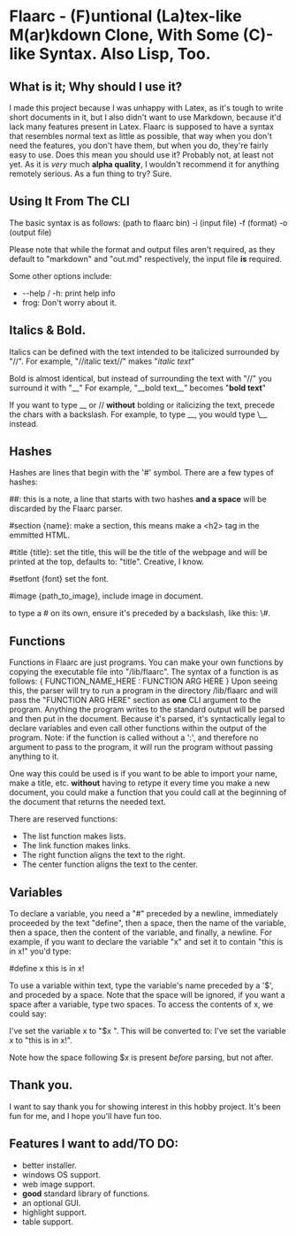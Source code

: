 # Flaarc - (F)untional (La)tex-like M(ar)kdown Clone, With Some (C)-like Syntax. Also Lisp, Too.
##  What is it; Why should I use it?
I made this project because I was unhappy with Latex, as it's tough to write short documents in it, but I also didn't
want to use Markdown, because it'd lack many features present in Latex. Flaarc is supposed to have a syntax that
resembles normal text as little as possible, that way when you don't need the features, you don't have them, but when
you do, they're fairly easy to use. Does this mean you should use it? Probably not, at least not yet. As it is
*very* much **alpha quality**, I wouldn't recommend it for anything remotely serious. As a fun thing to try? Sure.

##  Using It From The CLI
The basic syntax is as follows:
(path to flaarc bin) -i (input file) -f (format) -o (output file)

Please note that while the format and output files aren't required, as they default to "markdown" and "out.md" respectively, the input file **is** required.

Some other options include:

- --help / -h:	print help info
- frog:		Don't worry about it.
##  Italics & Bold.
Italics can be defined with the text intended to be italicized surrounded by "//".
For example, "//italic text//" makes "*italic text*"

Bold is almost identical, but instead of surrounding the text with "//" you surround it with "\_\_"
For example, "\_\_bold text\_\_" becomes "**bold text**"

If you want to type \_\_ or // **without** bolding or italicizing the text, precede the chars with a backslash.
For example, to type \_\_, you would type \\\_\_ instead.


##  Hashes
Hashes are lines that begin with the '\#' symbol. There are a few types of hashes:


\#\#: this is a note, a line that starts with two hashes **and a space** will be discarded by the Flaarc parser.

\#section {name}: make a section, this means make a \<h2\> tag in the emmitted HTML.

\#title {title}: set the title, this will be the title of the webpage and will be printed at the top, defaults to: "title". Creative, I know.

\#setfont {font} set the font.

\#image {path\_to\_image}, include image in document.

to type a \# on its own, ensure it's preceded by a backslash, like this: \\\#.


##  Functions
Functions in Flaarc are just programs. You can make your own functions by copying the executable file into "/lib/flaarc".
The syntax of a function is as follows:
{ FUNCTION\_NAME\_HERE : FUNCTION ARG HERE }
Upon seeing this, the parser will try to run a program in the directory /lib/flaarc and will pass the "FUNCTION ARG HERE" section as **one** CLI argument to the program. Anything the program writes to the standard output will be parsed and then put in the document. Because it's parsed, it's syntactically legal to declare variables and even call other functions within the output of the program. 
Note: if the function is called without a ':', and therefore no argument to pass to the program, it will run the program without passing anything to it.

One way this could be used is if you want to be able to import your name, make a title, etc. **without** having to retype it every time you make a new document, you could make a function that you could call at the beginning of the document that returns the needed text.

There are reserved functions:

- The list function makes lists.
- The link function makes links.
- The right function aligns the text to the right.
- The center function aligns the text to the center.
##  Variables
To declare a variable, you need a "\#" preceded by a newline, immediately proceeded by the text "define", then a space, then the name of the variable, then a space, then the content of the variable, and finally, a newline.
For example, if you want to declare the variable "x" and set it to contain "this is in x!" you'd type:

\#define x this is in x!

To use a variable within text, type the variable's name preceded by a '$', and proceded by a space. Note that the space will be ignored, if you want a space after a variable, type two spaces.
To access the contents of x, we could say:

I've set the variable x to "$x ".
This will be converted to:
I've set the variable x to "this is in x!".

Note how the space following $x is present *before* parsing, but not after.



##  Thank you.
I want to say thank you for showing interest in this hobby project. It's been fun for me, and I hope you'll have fun too.



##  Features I want to add/TO DO:

- better installer.
- windows OS support.
- web image support.
- **good** standard library of functions.
- an optional GUI.
- highlight support.
- table support.
